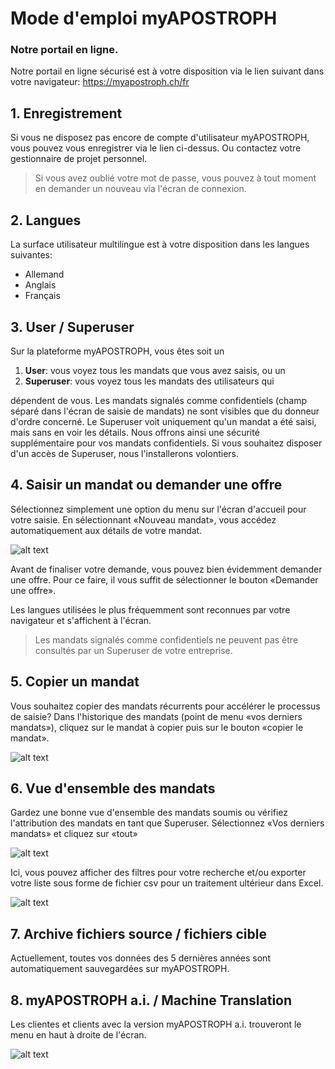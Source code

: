 [dashboard]: /assets/fr/dashboard.png "En un coup d'oeil"
[mt]: /assets/fr/mt.png "Traduction automatique"
[copy-order]: /assets/fr/copy-order.png "Copier un mandat"
[filter-orders]: /assets/fr/filter-orders.png "Filtre les commandes"
[last-orders]: /assets/fr/last-orders.png "Derniers mandats"


# Mode d'emploi myAPOSTROPH

### Notre portail en ligne.
Notre portail en ligne sécurisé est à votre disposition via le lien suivant dans votre navigateur:
https://myapostroph.ch/fr

## 1. Enregistrement
Si vous ne disposez pas encore de compte d'utilisateur myAPOSTROPH, vous pouvez vous enregistrer via le lien ci-dessus. Ou contactez votre gestionnaire de projet personnel.

>Si vous avez oublié votre mot de passe, vous pouvez à tout moment en demander un nouveau via l'écran de connexion.

## 2. Langues
La surface utilisateur multilingue est à votre disposition dans les langues suivantes:
- Allemand
- Anglais
- Français

## 3. User / Superuser
Sur la plateforme myAPOSTROPH, vous êtes soit un

1. **User**: vous voyez tous les mandats que vous avez saisis, ou un
2. **Superuser**: vous voyez tous les mandats des utilisateurs qui

dépendent de vous. Les mandats signalés comme confidentiels (champ séparé dans l'écran de saisie de mandats) ne sont visibles que du donneur d'ordre concerné. Le Superuser voit uniquement qu'un mandat a été saisi, mais sans en voir les détails. Nous offrons ainsi une sécurité supplémentaire pour vos mandats confidentiels. Si vous souhaitez disposer d'un accès de Superuser, nous l'installerons volontiers.

## 4. Saisir un mandat ou demander une offre
Sélectionnez simplement une option du menu sur l'écran d'accueil pour votre saisie. En sélectionnant «Nouveau mandat», vous accédez automatiquement aux détails de votre mandat.

![alt text][dashboard]

Avant de finaliser votre demande, vous pouvez bien évidemment demander une offre. Pour ce faire, il vous suffit de sélectionner le bouton «Demander une offre».

Les langues utilisées le plus fréquemment sont reconnues par votre navigateur et s'affichent à l'écran.

>Les mandats signalés comme confidentiels ne peuvent pas être consultés par un Superuser de votre entreprise.

## 5. Copier un mandat
Vous souhaitez copier des mandats récurrents pour accélérer le processus de saisie? Dans l'historique des mandats (point de menu «vos derniers mandats»), cliquez sur le mandat à copier puis sur le bouton «copier le mandat».

![alt text][copy-order]

## 6. Vue d'ensemble des mandats
Gardez une bonne vue d'ensemble des mandats soumis ou vérifiez l'attribution des mandats en tant que Superuser. Sélectionnez «Vos derniers mandats» et cliquez sur «tout»

![alt text][last-orders]

Ici, vous pouvez afficher des filtres pour votre recherche et/ou exporter votre liste sous forme de fichier csv pour un traitement ultérieur dans Excel.

![alt text][filter-orders]

## 7. Archive fichiers source / fichiers cible
Actuellement, toutes vos données des 5 dernières années sont automatiquement sauvegardées sur myAPOSTROPH.

## 8. myAPOSTROPH a.i. / Machine Translation
Les clientes et clients avec la version myAPOSTROPH a.i. trouveront le menu en haut à droite de l'écran.

![alt text][mt]
